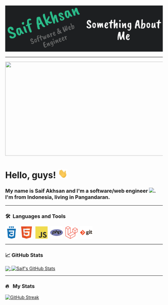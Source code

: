 <!-- More info, tips and tricks for making GitHub Profile README can be found in my article at https://towardsdatascience.com/build-a-stunning-readme-for-your-github-profile-9b80434fe5d7 -->

[![Header](https://raw.githubusercontent.com/saifakhsan/saifakhsan/master/header.png "Header")](https://saifakhsan.github.io/Web-Portfolio/)

---

<p align="center"><img src="https://media.giphy.com/media/dWesBcTLavkZuG35MI/giphy.gif" width="600" height="300"  /></p>

# Hello, guys! <img src="https://raw.githubusercontent.com/saifakhsan/saifakhsan/master/wave.gif" width="30px" height="30px" />

### My name is Saif Akhsan and I'm a software/web engineer <img src="https://media.giphy.com/media/WUlplcMpOCEmTGBtBW/giphy.gif" width="30">. I'm from Indonesia, living in Pangandaran.

---

### 🛠 &nbsp;Languages and Tools

<p>
<img src="https://github.com/devicons/devicon/blob/master/icons/css3/css3-plain-wordmark.svg"  title="CSS3" alt="CSS" width="40" height="40"/>&nbsp;
<img src="https://github.com/devicons/devicon/blob/master/icons/html5/html5-original.svg" title="HTML5" alt="HTML" width="40" height="40"/>&nbsp;
<img src="https://github.com/devicons/devicon/blob/master/icons/javascript/javascript-original.svg" title="JavaScript" alt="JavaScript" width="40" height="40"/>&nbsp;
<img src="https://github.com/devicons/devicon/blob/master/icons/php/php-original.svg" title="PHP" alt="PHP" width="40" height="40"/>&nbsp;
<img src="https://github.com/devicons/devicon/blob/master/icons/laravel/laravel-original.svg" title="Laravel" alt="Laravel" width="40" height="40"/>&nbsp;
<!-- <img src="https://github.com/devicons/devicon/blob/master/icons/mysql/mysql-original-wordmark.svg" title="MySQL"  alt="MySQL" width="40" height="40"/>&nbsp; -->
<img src="https://github.com/devicons/devicon/blob/master/icons/git/git-original-wordmark.svg" title="Git" **alt="Git" width="40" height="40"/>&nbsp;
</p>

---

### &#x1f4c8; GitHub Stats

<a href="https://github.com/saifakhsan/saifakhsan">
  <img align="center" src="https://github-readme-stats.vercel.app/api/top-langs/?username=saifakhsan&title_color=ffffff&text_color=c9cacc&icon_color=2bbc8a&bg_color=1d1f21&langs_count=5" />
</a>
<a href="https://github.com/saifakhsan/saifakhsan">
  <img align="center" src="https://github-readme-stats.anuraghazra1.vercel.app/api?username=saifakhsan&show_icons=true&line_height=40&count_private=true&title_color=ffffff&text_color=c9cacc&icon_color=2bbc8a&bg_color=1d1f21" alt="Saif's GitHub Stats" />
</a>

---

### 🔥 &nbsp; My Stats
[![GitHub Streak](http://github-readme-streak-stats.herokuapp.com?user=saifakhsan&theme=dark&background=1d1f21)](https://git.io/streak-stats)

<!---
saifakhsan/saifakhsan is a ✨ special ✨ repository because its `README.md` (this file) appears on your GitHub profile.
You can click the Preview link to take a look at your changes.
--->
